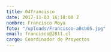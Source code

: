 ```yaml
---
title: 04francisco
date: 2017-11-03 16:18:00 Z
nombre: Francisco Moya
foto: "/uploads/Francisco-a0cb05.jpg"
email: francisco@2811.cl
cargo: Coordinador de Proyectos
---
```



